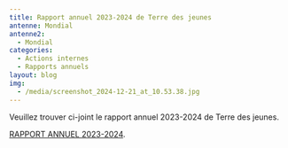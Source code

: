 ```yaml
---
title: Rapport annuel 2023-2024 de Terre des jeunes
antenne: Mondial
antenne2:
  - Mondial
categories:
  - Actions internes
  - Rapports annuels
layout: blog
img:
  - /media/screenshot_2024-12-21_at_10.53.38.jpg
---
```

Veuillez trouver ci-joint le rapport annuel 2023-2024 de Terre des jeunes.

[RAPPORT ANNUEL 2023-2024](https://contenu.terredesjeunes.org/media/tdj-rapport-annuel-2024.docx.compressed.pdf).

